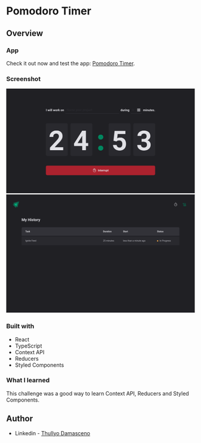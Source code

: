 # Pomodoro Timer

## Overview

### App
Check it out now and test the app: [Pomodoro Timer]().

### Screenshot

![Screenshot](./src/assets/CountDown-Screenshot.png)
![Screenshot](./src/assets/HIstory-Screenshot.png)

### Built with

- React
- TypeScript
- Context API
- Reducers
- Styled Components

### What I learned

This challenge was a good way to learn Context API, Reducers and Styled Components.

## Author

- Linkedin - [Thullyo Damasceno](https://www.linkedin.com/in/thullyo-damasceno-375083231)